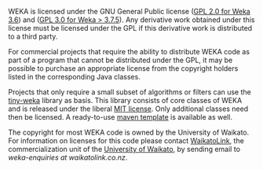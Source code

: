 WEKA is licensed under the GNU General Public
license ([GPL 2.0 for Weka 3.6](http://www.gnu.org/licenses/old-licenses/gpl-2.0.html))
and ([GPL 3.0 for Weka > 3.7.5](http://www.gnu.org/licenses/gpl.html)). Any
derivative work obtained under this license must be licensed under the GPL if
this derivative work is distributed to a third party.

For commercial projects that require the ability to distribute WEKA code as part
of a program that cannot be distributed under the GPL, it may be possible to
purchase an appropriate license from the copyright holders listed in the
corresponding Java classes.

Projects that only require a small subset of algorithms or filters can use
the [tiny-weka](https://github.com/Waikato/tiny-weka) library as basis. This
library consists of core classes of WEKA and is released under the
liberal [MIT license](https://opensource.org/licenses/MIT). Only additional
classes need then be licensed. A ready-to-use 
[maven template](https://github.com/Waikato/tiny-weka-maven-template) 
is available as well. 

The copyright for most WEKA code is owned by the University of Waikato. For
information on licenses for this code please
contact [WaikatoLink](http://www.waikatolink.co.nz), the commercialization unit
of the [University of Waikato](http://waikato.ac.nz), by sending email to 
*weka-enquiries at waikatolink.co.nz*.

